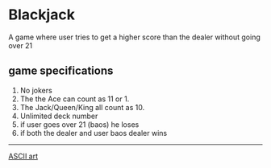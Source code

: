 # Blackjack

A game where user tries to get a higher score than the dealer without going over 21

## game specifications

1. No jokers
2. The the Ace can count as 11 or 1.
3. The Jack/Queen/King all count as 10.
4. Unlimited deck number
5. if user goes over 21 (baos) he loses
6. if both the dealer and user baos dealer wins

---

[ASCII art](https://ascii.co.uk/art)
